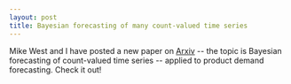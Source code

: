 ```yaml
---
layout: post
title: Bayesian forecasting of many count-valued time series
---
```


Mike West and I have posted a new paper on [Arxiv](https://arxiv.org/abs/1805.05232) -- the topic is Bayesian forecasting of count-valued time series -- applied to product demand forecasting. Check it out!

